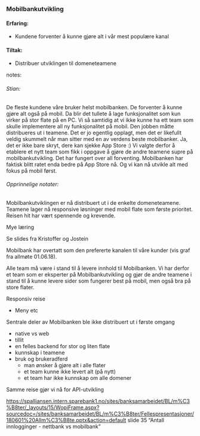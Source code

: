 ### Mobilbankutvikling

#### Erfaring:
- Kundene forventer å kunne gjøre alt i vår mest populære kanal

#### Tiltak:
- Distribuer utviklingen til domeneteamene


notes:
###### Stian:

De fleste kundene våre bruker helst mobilbanken. De forventer å kunne gjøre alt også på mobil. Da blir det tullete å lage funksjonalitet som kun virker på stor flate på en PC. Vi så samtidig at vi ikke kunne ha ett team som skulle implementere all ny funksjonalitet på mobil. Den jobben måtte distribueres ut i teamene. 
Det er jo egentlig opplagt, men det er likefullt veldig skummelt når man sitter med en av verdens beste mobilbanker. Ja, det er ikke bare skryt, dere kan sjekke App Store :)
Vi valgte derfor å etablere et nytt team som fikk i oppgave å gjøre de andre teamene supre på mobilbankutvikling. Det har fungert over all forventing. Mobilbanken har faktisk blitt ratet enda bedre på App Store nå. Og vi kan nå utvikle alt med fokus på mobil først. 


###### Opprinnelige notater:

Mobilbankutviklingen er nå distribuert ut i de enkelte domeneteamene. Teamene lager nå responsive løsninger med mobil flate som første prioritet. Reisen hit har vært spennende og krevende. 

Mye læring

Se slides fra Kristoffer og Jostein


Mobilbank har overtatt som den prefererte kanalen til våre kunder (vis graf fra allmøte 01.06.18).

Alle team må være i stand til å levere innhold til Mobilbanken. Vi har derfor et team som er eksperter på Mobilbankutvikling og gjør de andre teamene i stand til å kunne levere sider som fungerer best på mobil, men også bra på store flater. 

Responsiv reise
* Meny etc

Sentrale deler av Mobilbanken ble ikke distribuert ut i første omgang
* native vs web
* tillit
* en felles backend for stor og liten flate
* kunnskap i teamene
* bruk og brukeradferd
  * man ønsker å gjøre alt i alle flater
  * et team kunne ikke levert alt (på nytt)
  * et team har ikke kunnskap om alle domener

Samme reise gjør vi nå for API-utvikling

https://spalliansen.intern.sparebank1.no/sites/banksamarbeidet/BL/m%C3%B8ter/_layouts/15/WopiFrame.aspx?sourcedoc=/sites/banksamarbeidet/BL/m%C3%B8ter/Fellespresentasjoner/180601%20Allm%C3%B8te.pptx&action=default slide 35 “Antall innlogginger - nettbank vs mobilbank”